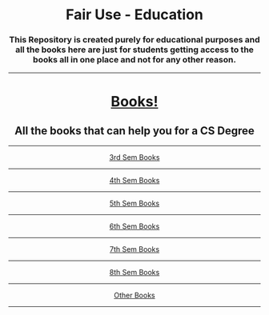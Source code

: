 <div align=center>
     <h1>Fair Use - Education</h1>
     <h3>
     This Repository is created purely for educational purposes and all the books here are just for students getting access to the books all in one place and not for any other reason.
     </h3>
     <hr>
<h1>
     <a href="http://sabyasachi-seal.github.io/Books/">
      Books!
    </a>
  </h1>
  <h2>All the books that can help you for a CS Degree</h2>
</div>
<hr>

<div align=center>
  <a href="https://github.com/Sabyasachi-Seal/Books/tree/main/CSE%203rd%20Sem">3rd Sem Books</a>
  <hr>
  <a href="https://github.com/Sabyasachi-Seal/Books/tree/main/CSE%204th%20Sem">4th Sem Books</a>
  <hr>
  <a href="https://github.com/Sabyasachi-Seal/Books/tree/main/CSE%205th%20Sem">5th Sem Books</a>
  <hr>
  <a href="https://github.com/Sabyasachi-Seal/Books/tree/main/CSE%206th%20Sem">6th Sem Books</a>
  <hr>
  <a href="https://github.com/Sabyasachi-Seal/Books/tree/main/CSE%207th%20Sem">7th Sem Books</a>
  <hr>
  <a href="https://github.com/Sabyasachi-Seal/Books/tree/main/CSE%208th%20Sem">8th Sem Books</a>
  <hr>
  <a href="https://github.com/Sabyasachi-Seal/Books/tree/main/Others">Other Books</a>
  <hr>
</div>
